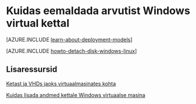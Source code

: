 <properties
    pageTitle="Ketas, Windows VM lahti | Microsoft Azure'i"
    description="Siit saate teada, saidimääratlusest ketas, virtuaalse masina Azure'i klassikaline juurutamise mudeli abil."
    services="virtual-machines-windows"
    documentationCenter=""
    authors="cynthn"
    manager="timlt"
    editor=""
    tags="azure-service-management"/>

<tags
    ms.service="virtual-machines-windows"
    ms.workload="infrastructure-services"
    ms.tgt_pltfrm="vm-windows"
    ms.devlang="na"
    ms.topic="article"
    ms.date="09/27/2016"
    ms.author="cynthn"/>



# <a name="how-to-detach-a-disk-from-a-windows-virtual-machine"></a>Kuidas eemaldada arvutist Windows virtual kettal

[AZURE.INCLUDE [learn-about-deployment-models](../../includes/learn-about-deployment-models-classic-include.md)]


[AZURE.INCLUDE [howto-detach-disk-windows-linux](../../includes/howto-detach-disk-windows-linux.md)]

## <a name="additional-resources"></a>Lisaressursid

[Ketast ja VHDs jaoks virtuaalmasinates kohta](virtual-machines-linux-about-disks-vhds.md)

[Kuidas lisada andmed kettale Windows virtuaalse masina](virtual-machines-windows-classic-attach-disk.md)
